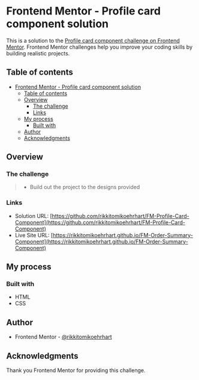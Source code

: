 # Frontend Mentor - Profile card component solution

This is a solution to the [Profile card component challenge on Frontend Mentor](https://www.frontendmentor.io/challenges/profile-card-component-cfArpWshJ). Frontend Mentor challenges help you improve your coding skills by building realistic projects. 

## Table of contents

- [Frontend Mentor - Profile card component solution](#frontend-mentor---profile-card-component-solution)
  - [Table of contents](#table-of-contents)
  - [Overview](#overview)
    - [The challenge](#the-challenge)
    - [Links](#links)
  - [My process](#my-process)
    - [Built with](#built-with)
  - [Author](#author)
  - [Acknowledgments](#acknowledgments)


## Overview

### The challenge

>- Build out the project to the designs provided

### Links

- Solution URL: [https://github.com/rikkitomikoehrhart/FM-Profile-Card-Component](https://github.com/rikkitomikoehrhart/FM-Profile-Card-Component)
- Live Site URL: [https://rikkitomikoehrhart.github.io/FM-Order-Summary-Component](https://rikkitomikoehrhart.github.io/FM-Order-Summary-Component)

## My process

### Built with

- HTML
- CSS


## Author

- Frontend Mentor - [@rikkitomikoehrhart](https://www.frontendmentor.io/profile/rikkitomikoehrhart)

## Acknowledgments

Thank you Frontend Mentor for providing this challenge.

